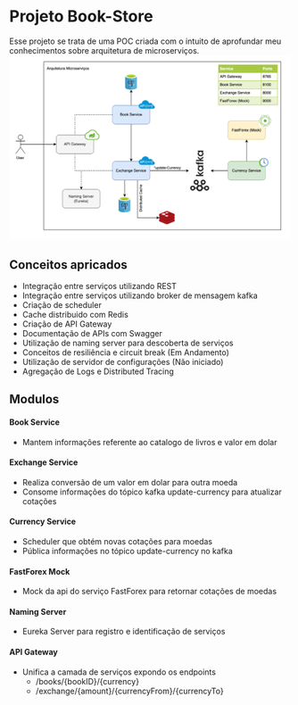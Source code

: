 # Projeto Book-Store

Esse projeto se trata de uma POC criada com o intuito de aprofundar meu conhecimentos sobre arquitetura de microserviços.
!["Arquitetura da aplicação"](project.png)

## Conceitos apricados
* Integração entre serviços utilizando REST
* Integração entre serviços utilizando broker de mensagem kafka
* Criação de scheduler 
* Cache distribuido com Redis
* Criação de API Gateway
* Documentação de APIs com Swagger
* Utilização de naming server para descoberta de serviços
* Conceitos de resiliência e circuit break (Em Andamento)
* Utilização de servidor de configurações (Não iniciado)
* Agregação de Logs e Distributed Tracing

## Modulos

#### Book Service
* Mantem informações referente ao catalogo de livros e valor em dolar

#### Exchange Service
* Realiza conversão de um valor em dolar para outra moeda
* Consome informações do tópico kafka update-currency para atualizar cotações

#### Currency Service
* Scheduler que obtém novas cotações para moedas
* Pública informações no tópico update-currency no kafka

#### FastForex Mock
* Mock da api do serviço FastForex para retornar cotações de moedas

#### Naming Server
* Eureka Server para registro e identificação de serviços

#### API Gateway
* Unifica a camada de serviços expondo os endpoints
  * /books/{bookID}/{currency}
  * /exchange/{amount}/{currencyFrom}/{currencyTo}